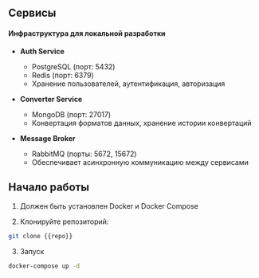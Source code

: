 ## Сервисы
#### Инфраструктура для локальной разработки

- **Auth Service**
  - PostgreSQL (порт: 5432)
  - Redis (порт: 6379)
  - Хранение пользователей, аутентификация, авторизация

- **Converter Service**
  - MongoDB (порт: 27017)
  - Конвертация форматов данных, хранение истории конвертаций

- **Message Broker**
  - RabbitMQ (порты: 5672, 15672)
  - Обеспечивает асинхронную коммуникацию между сервисами

## Начало работы

1. Должен быть установлен Docker и Docker Compose

2. Клонируйте репозиторий:
```bash
git clone {{repo}}
```
3. Запуск
```bash
docker-compose up -d